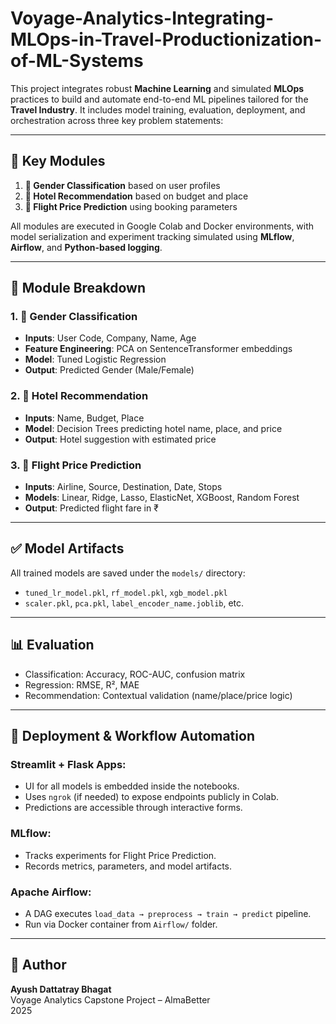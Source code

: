 # Voyage-Analytics-Integrating-MLOps-in-Travel-Productionization-of-ML-Systems

This project integrates robust **Machine Learning** and simulated **MLOps** practices to build and automate end-to-end ML pipelines tailored for the **Travel Industry**. It includes model training, evaluation, deployment, and orchestration across three key problem statements:

---

## 🧩 Key Modules

1. **🧑 Gender Classification** based on user profiles  
2. **🏨 Hotel Recommendation** based on budget and place  
3. **💸 Flight Price Prediction** using booking parameters  

All modules are executed in Google Colab and Docker environments, with model serialization and experiment tracking simulated using **MLflow**, **Airflow**, and **Python-based logging**.

---
## 🧠 Module Breakdown

### 1. 🧑 Gender Classification
- **Inputs**: User Code, Company, Name, Age  
- **Feature Engineering**: PCA on SentenceTransformer embeddings  
- **Model**: Tuned Logistic Regression  
- **Output**: Predicted Gender (Male/Female)

### 2. 🏨 Hotel Recommendation
- **Inputs**: Name, Budget, Place  
- **Model**: Decision Trees predicting hotel name, place, and price  
- **Output**: Hotel suggestion with estimated price

### 3. 💸 Flight Price Prediction
- **Inputs**: Airline, Source, Destination, Date, Stops  
- **Models**: Linear, Ridge, Lasso, ElasticNet, XGBoost, Random Forest  
- **Output**: Predicted flight fare in ₹

---

## ✅ Model Artifacts

All trained models are saved under the `models/` directory:
- `tuned_lr_model.pkl`, `rf_model.pkl`, `xgb_model.pkl`
- `scaler.pkl`, `pca.pkl`, `label_encoder_name.joblib`, etc.

---

## 📊 Evaluation

- Classification: Accuracy, ROC-AUC, confusion matrix
- Regression: RMSE, R², MAE
- Recommendation: Contextual validation (name/place/price logic)

---

## 🚀 Deployment & Workflow Automation

### Streamlit + Flask Apps:
- UI for all models is embedded inside the notebooks.
- Uses `ngrok` (if needed) to expose endpoints publicly in Colab.
- Predictions are accessible through interactive forms.

### MLflow:
- Tracks experiments for Flight Price Prediction.
- Records metrics, parameters, and model artifacts.

### Apache Airflow:
- A DAG executes `load_data → preprocess → train → predict` pipeline.
- Run via Docker container from `Airflow/` folder.


---


## 🙋 Author

**Ayush Dattatray Bhagat**  
Voyage Analytics Capstone Project – AlmaBetter  
2025
